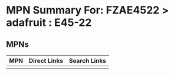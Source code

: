 



# MPN Summary For: FZAE4522 > adafruit : E45-22

## MPNs
  

|MPN|Direct Links|Search Links|
| :--- | :--- | :--- |
||||
